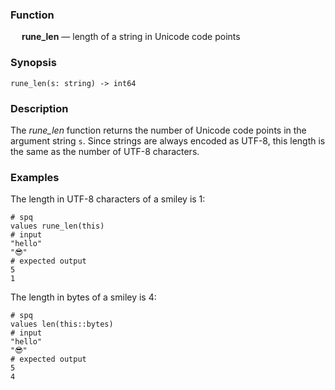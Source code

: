 ### Function

&emsp; **rune_len** &mdash; length of a string in Unicode code points

### Synopsis

```
rune_len(s: string) -> int64
```

### Description

The _rune_len_ function returns the number of Unicode code points in
the argument string `s`.  Since strings are always encoded as UTF-8,
this length is the same as the number of UTF-8 characters.

### Examples

The length in UTF-8 characters of a smiley is 1:
```mdtest-spq
# spq
values rune_len(this)
# input
"hello"
"😎"
# expected output
5
1
```

The length in bytes of a smiley is 4:
```mdtest-spq
# spq
values len(this::bytes)
# input
"hello"
"😎"
# expected output
5
4
```
